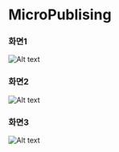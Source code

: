 # MicroPublising
### 화면1
![Alt text](/Users/joohyun/Downloads/KakaoTalk_Photo_2018-07-10-01-36-40.png )
### 화면2
![Alt text](/Users/joohyun/Downloads/KakaoTalk_Photo_2018-07-10-01-36-38.png  "Optional title")
### 화면3
![Alt text](/Users/joohyun/Downloads/KakaoTalk_Photo_2018-07-10-01-36-37.png  "Optional title")